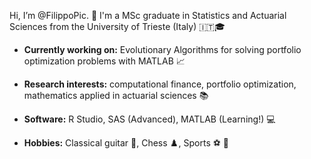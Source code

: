Hi, I’m @FilippoPic. :wave: I'm a MSc graduate in Statistics and Actuarial Sciences from the University of Trieste (Italy) :it::mortar_board:

* **Currently working on:** Evolutionary Algorithms for solving portfolio optimization problems with MATLAB :chart_with_upwards_trend:

* **Research interests:** computational finance, portfolio optimization, mathematics applied in actuarial sciences :books:

* **Software:** R Studio, SAS (Advanced), MATLAB (Learning!)  :computer:

* **Hobbies:** Classical guitar :guitar:, Chess :chess_pawn:, Sports :soccer: :runner:

